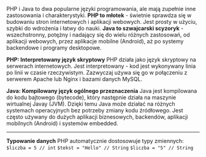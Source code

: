 PHP i Java to dwa popularne języki programowania, ale mają zupełnie inne zastosowania i charakterystyki.
**PHP to młotek** - świetnie sprawdza się w budowaniu stron internetowych i aplikacji webowych. Jest prosty w użyciu, szybki do wdrożenia i łatwy do nauki.
**Java to szwajcarski scyzoryk** - wszechstronny, potężny i nadający się do wielu różnych zastosowań, od aplikacji webowych, przez aplikacje mobilne (Android), aż po systemy backendowe i programy desktopowe.

**PHP: Interpretowany język skryptowy**
PHP działa jako język skryptowy na serwerach internetowych.
Jest interpretowany - kod jest wykonywany linia po linii w czasie rzeczywistym.
Zazwyczaj używa się go w połączeniu z serwerem Apache lub Nginx i bazami danych MySQL.

**Java: Kompilowany język ogólnego przeznaczenia**
Java jest kompilowana do kodu bajtowego (bytecode), który następnie działa na maszynie wirtualnej Javay (JVM).
Dzięki temu Java może działać na różnych systemach operacyjnych bez potrzeby zmiany kodu źródłowego.
Jest często używany do dużych aplikacji biznesowych, backendów, aplikacji mobilnych (Android) i systemów embedded.

---
**Typowanie danych**
PHP automatycznie dostosowuje typy zmiennych:
`$liczba = 5 // int`
`$tekst = "Hello" // String`
`$liczba = "5" // String`